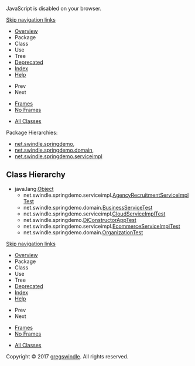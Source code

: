JavaScript is disabled on your browser.

[Skip navigation links](#skip.navbar.top "Skip navigation links")

  - [Overview](overview-summary.md)
  - Package
  - Class
  - Use
  - Tree
  - [Deprecated](deprecated-list.md)
  - [Index](index-all.md)
  - [Help](help-doc.md)

<!-- end list -->

  - Prev
  - Next

<!-- end list -->

  - [Frames](index.md?overview-tree.md)
  - [No Frames](overview-tree.md)

<!-- end list -->

  - [All Classes](allclasses-noframe.md)

Package
    Hierarchies:

  - [net.swindle.springdemo](net/swindle/springdemo/package-tree.md),
  - [net.swindle.springdemo.domain](net/swindle/springdemo/domain/package-tree.md),
  - [net.swindle.springdemo.serviceimpl](net/swindle/springdemo/serviceimpl/package-tree.md)

## Class Hierarchy

  - java.lang.[Object](http://docs.oracle.com/javase/8/docs/api/java/lang/Object.md?is-external=true "class or interface in java.lang")
      - net.swindle.springdemo.serviceimpl.[AgencyRecruitmentServiceImplTest](net/swindle/springdemo/serviceimpl/AgencyRecruitmentServiceImplTest.md "class in net.swindle.springdemo.serviceimpl")
      - net.swindle.springdemo.domain.[BusinessServiceTest](net/swindle/springdemo/domain/BusinessServiceTest.md "class in net.swindle.springdemo.domain")
      - net.swindle.springdemo.serviceimpl.[CloudServiceImplTest](net/swindle/springdemo/serviceimpl/CloudServiceImplTest.md "class in net.swindle.springdemo.serviceimpl")
      - net.swindle.springdemo.[DiConstructorAppTest](net/swindle/springdemo/DiConstructorAppTest.md "class in net.swindle.springdemo")
      - net.swindle.springdemo.serviceimpl.[EcommerceServiceImplTest](net/swindle/springdemo/serviceimpl/EcommerceServiceImplTest.md "class in net.swindle.springdemo.serviceimpl")
      - net.swindle.springdemo.domain.[OrganizationTest](net/swindle/springdemo/domain/OrganizationTest.md "class in net.swindle.springdemo.domain")

[Skip navigation links](#skip.navbar.bottom "Skip navigation links")

  - [Overview](overview-summary.md)
  - Package
  - Class
  - Use
  - Tree
  - [Deprecated](deprecated-list.md)
  - [Index](index-all.md)
  - [Help](help-doc.md)

<!-- end list -->

  - Prev
  - Next

<!-- end list -->

  - [Frames](index.md?overview-tree.md)
  - [No Frames](overview-tree.md)

<!-- end list -->

  - [All Classes](allclasses-noframe.md)

Copyright © 2017 [gregswindle](https://github.com/gregswindle). All
rights reserved.
